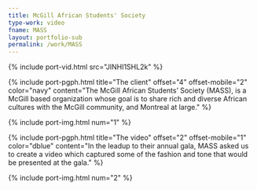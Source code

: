 ```yaml
---
title: McGill African Students' Society
type-work: video
fname: MASS
layout: portfolio-sub
permalink: /work/MASS
---
```


{% include port-vid.html src="JlNHI1SHL2k" %}

{% include port-pgph.html title="The client" offset="4" offset-mobile="2" color="navy" content="The McGill African Students’ Society (MASS), is a McGill based organization whose goal is to share rich and diverse African cultures with the McGill community, and Montreal at large." %}

{% include port-img.html num="1" %}

{% include port-pgph.html title="The video" offset="2" offset-mobile="1" color="dblue" content="In the leadup to their annual gala, MASS asked us to create a video which captured some of the fashion and tone that would be presented at the gala." %}

{% include port-img.html num="2" %}

